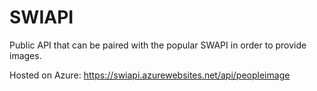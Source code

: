 # SWIAPI
Public API that can be paired with the popular SWAPI in order to provide images.

Hosted on Azure: https://swiapi.azurewebsites.net/api/peopleimage
